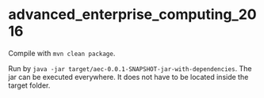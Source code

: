 # advanced_enterprise_computing_2016

Compile with `mvn clean package`.

Run by `java -jar target/aec-0.0.1-SNAPSHOT-jar-with-dependencies`. The jar can be executed everywhere. It does not have to be located inside the target folder.